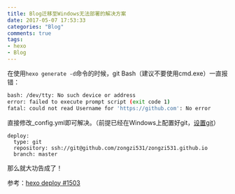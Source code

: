 ```yaml
---
title: Blog迁移至Windows无法部署的解决方案
date: 2017-05-07 17:53:33
categories: "Blog"
comments: true
tags:
- hexo
- Blog
---
```


<!-- no node -->

<!-- more -->

在使用`hexo generate -d`命令的时候，git Bash（建议不要使用cmd.exe）一直报错：

```bash
bash: /dev/tty: No such device or address
error: failed to execute prompt script (exit code 1)
fatal: could not read Username for 'https://github.com': No error
```

直接修改_config.yml即可解决。（前提已经在Windows上配置好git，[设置git](https://help.github.com/articles/set-up-git/)）

```
deploy:
  type: git
  repository: ssh://git@github.com/zongzi531/zongzi531.github.io
  branch: master
```

那么就大功告成了！

参考：[hexo deploy #1503](https://github.com/hexojs/hexo/issues/1503)
